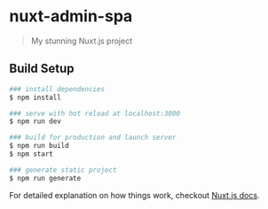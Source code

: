 # nuxt-admin-spa

> My stunning Nuxt.js project

## Build Setup

``` bash
### install dependencies
$ npm install

### serve with hot reload at localhost:3000
$ npm run dev

### build for production and launch server
$ npm run build
$ npm start

### generate static project
$ npm run generate
```

For detailed explanation on how things work, checkout [Nuxt.js docs](https://nuxtjs.org).
